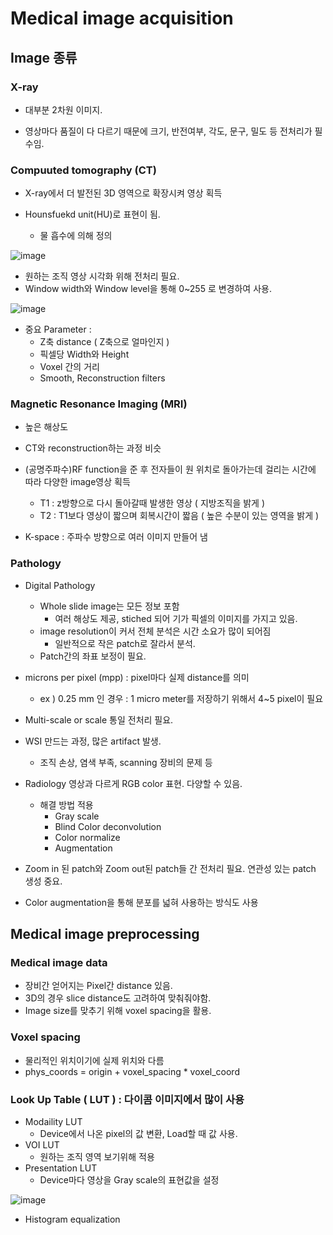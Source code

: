 # Medical image acquisition

## Image 종류
### X-ray

- 대부분 2차원 이미지.

- 영상마다 품질이 다 다르기 때문에 크기, 반전여부, 각도, 문구, 밀도 등 전처리가 필수임.

### Compuuted tomography (CT)

- X-ray에서 더 발전된 3D 영역으로 확장시켜 영상 획득

- Hounsfuekd unit(HU)로 표현이 됨.
  - 물 흡수에 의해 정의

![image](https://github.com/user-attachments/assets/46b2d1c9-c036-4c1c-95b7-934fe0480bab)

- 원하는 조직 영상 시각화 위해 전처리 필요.
- Window width와 Window level을 통해 0~255 로 변경하여 사용.

![image](https://github.com/user-attachments/assets/7c4959af-a794-42bf-b406-b17bd0fd787a)

- 중요 Parameter :
  - Z축 distance ( Z축으로 얼마인지 )
  - 픽셀당 Width와 Height
  - Voxel 간의 거리
  - Smooth, Reconstruction filters

### Magnetic Resonance Imaging (MRI)

- 높은 해상도
- CT와 reconstruction하는 과정 비슷

- (공명주파수)RF function을 준 후 전자들이 원 위치로 돌아가는데 걸리는 시간에 따라 다양한 image영상 획득
  - T1 : z방향으로 다시 돌아갈때 발생한 영상 ( 지방조직을 밝게 )
  - T2 : T1보다 영상이 짧으며 회복시간이 짧음 ( 높은 수분이 있는 영역을 밝게 )
 
- K-space : 주파수 방향으로 여러 이미지 만들어 냄

### Pathology 

- Digital Pathology
  - Whole slide image는 모든 정보 포함
    - 여러 해상도 제공, stiched 되어 기가 픽셀의 이미지를 가지고 있음.
  - image resolution이 커서 전체 분석은 시간 소요가 많이 되어짐
    - 일반적으로 작은 patch로 잘라서 분석.
  - Patch간의 좌표 보정이 필요.

- microns per pixel (mpp) : pixel마다 실제 distance를 의미
  - ex ) 0.25 mm 인 경우 :  1 micro meter를 저장하기 위해서 4~5 pixel이 필요
- Multi-scale or scale 통일 전처리 필요.

- WSI 만드는 과정, 많은 artifact 발생.
  - 조직 손상, 염색 부족, scanning 장비의 문제 등

- Radiology 영상과 다르게 RGB color 표현. 다양할 수 있음.
  - 해결 방법 적용
    - Gray scale
    - Blind Color deconvolution
    - Color normalize
    - Augmentation
   
- Zoom in 된 patch와 Zoom out된 patch들 간 전처리 필요. 연관성 있는 patch 생성 중요.
- Color augmentation을 통해 분포를 넓혀 사용하는 방식도 사용

## Medical image preprocessing

### Medical image data
- 장비간 얻어지는 Pixel간 distance 있음.
- 3D의 경우 slice distance도 고려하여 맞춰줘야함.
- Image size를 맞추기 위해 voxel spacing을 활용.

### Voxel spacing
- 물리적인 위치이기에 실제 위치와 다름
- phys_coords = origin + voxel_spacing * voxel_coord
   
### Look Up Table ( LUT ) : 다이콤 이미지에서 많이 사용
- Modaility LUT
  - Device에서 나온 pixel의 값 변환, Load할 때 값 사용.
- VOI LUT
  - 원하는 조직 영역 보기위해 적용
- Presentation LUT
  - Device마다 영상을 Gray scale의 표현값을 설정
 
![image](https://github.com/user-attachments/assets/ba5b52ba-0b14-4b36-bce2-08a995e02e9e)

- Histogram equalization
